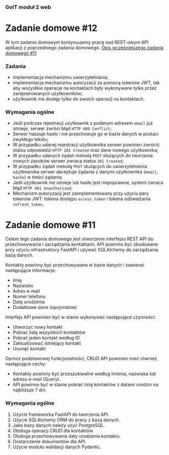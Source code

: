 ### GoIT moduł 2 web 
# Zadanie domowe #12 

W tym zadaniu domowym kontynuujemy pracę nad REST-owym API aplikacji z poprzedniego zadania domowego. [Opis wcześniejszego zadania domowego #11](#zadanie-domowe-11)

### Zadania
* implementacja mechanizmu uwierzytelniania;
* implementacja mechanizmu autoryzacji za pomocą tokenów JWT, tak aby wszystkie operacje na kontaktach były wykonywane tylko przez zarejestrowanych użytkowników;
* użytkownik ma dostęp tylko do swoich operacji na kontaktach.

### Wymagania ogólne
* Jeśli podczas rejestracji użytkownik z podanym adresem `email` już istnieje, serwer zwróci błąd `HTTP 409 Conflict`;
* Serwer haszuje hasło i nie przechowuje go w bazie danych w postaci zwykłego tekstu;
* W przypadku udanej rejestracji użytkownika serwer powinien zwrócić status odpowiedzi `HTTP 201 Created` oraz dane nowego użytkownika;
* W przypadku udanych żądań metodą `POST` służących do tworzenia nowych zasobów serwer zwraca status `201 Created`;
* W przypadku żądań metodą `POST` służących do uwierzytelnienia użytkownika serwer akceptuje żądania z danymi użytkownika (`email`, `hasło`) w treści żądania;
* Jeśli użytkownik nie istnieje lub hasło jest niepoprawne, system zwraca błąd `HTTP 401 Unauthorised`;
* Mechanizm autoryzacji jest zaimplementowany przy użyciu pary tokenów JWT: tokena dostępu `access_token` i tokena odświeżania `refresh_token`.


  
# Zadanie domowe #11

Celem tego zadania domowego jest stworzenie interfejsu REST API do przechowywania i zarządzania kontaktami. API powinno być zbudowane przy użyciu infrastruktury FastAPI i używać SQLAlchemy do zarządzania bazą danych.

Kontakty powinny być przechowywane w bazie danych i zawierać następujące informacje:
* Imię
* Nazwisko
* Adres e-mail
* Numer telefonu
* Datę urodzenia
* Dodatkowe dane (opcjonalnie)

Interfejs API powinien być w stanie wykonywać następujące czynności:
* Utworzyć nowy kontakt
* Pobrać listę wszystkich kontaktów
* Pobrać jeden kontakt według ID
* Zaktualizować istniejący kontakt
* Usunąć kontakt

Oprócz podstawowej funkcjonalności, CRUD API powinien mieć również następujące cechy:
* Kontakty powinny być przeszukiwalne według imienia, nazwiska lub adresu e-mail (Query).
* API powinno być w stanie pobrać listę kontaktów z datami urodzin na najbliższe 7 dni.

### Wymagania ogólne
1. Użycie frameworka FastAPI do tworzenia API.
2. Użycie SQLAlchemy ORM do pracy z bazą danych.
3. Jako bazy danych należy użyć PostgreSQL.
4. Obsługa operacji CRUD dla kontaktów.
5. Obsługa przechowywania daty urodzenia kontaktu.
6. Dostarczenie dokumentów dla API.
7. Użycie modułu walidacji danych Pydantic.
